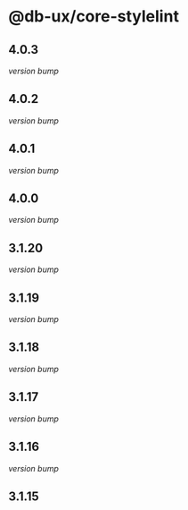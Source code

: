 # @db-ux/core-stylelint

## 4.0.3

_version bump_


## 4.0.2

_version bump_

## 4.0.1

_version bump_

## 4.0.0

_version bump_

## 3.1.20

_version bump_

## 3.1.19

_version bump_

## 3.1.18

_version bump_

## 3.1.17

_version bump_

## 3.1.16

_version bump_

## 3.1.15
